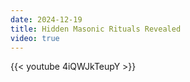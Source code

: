 ```yaml
---
date: 2024-12-19
title: Hidden Masonic Rituals Revealed
video: true
---
```



{{< youtube 4iQWJkTeupY >}}
